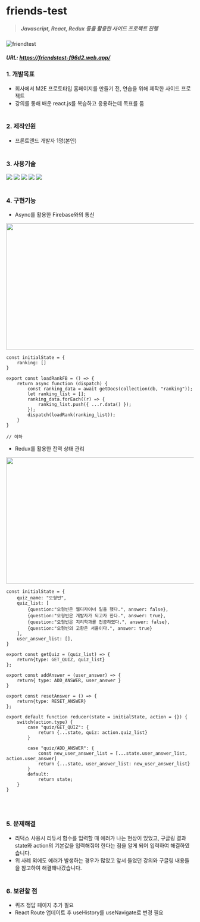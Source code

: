 # friends-test

> ##### Javascript, React, Redux 등을 활용한 사이드 프로젝트 진행
![friendtest](https://user-images.githubusercontent.com/108599126/224625387-e359ea90-7025-4b36-b6f5-00b1fd1cdfba.JPG)
##### URL: https://friendstest-f96d2.web.app/

### 1. 개발목표   
* 회사에서 M2E 프로토타입 홈페이지를 만들기 전, 연습을 위해 제작한 사이드 프로젝트   
* 강의를 통해 배운 react.js를 복습하고 응용하는데 목표를 둠
<br/><br/>

### 2. 제작인원
* 프론트엔드 개발자 1명(본인)
<br/><br/>

### 3. 사용기술
<img src="https://img.shields.io/badge/JavaScript-F7DF1E?style=flat&logo=javascript&logoColor=black"> <img src="https://img.shields.io/badge/React-61DAFB?style=flat&logo=react&logoColor=black"> <img src="https://img.shields.io/badge/Styled--Components-DB7093?style=flat&logo=styled-components&logoColor=white"> <img src="https://img.shields.io/badge/Redux-764ABC?style=flat&logo=redux&logoColor=white"> <img src="https://img.shields.io/badge/Firebase-FFCA28?style=flat&logo=firebase&logoColor=black">
<br/><br/>

### 4. 구현기능 
* Async를 활용한 Firebase와의 통신
<img src="https://user-images.githubusercontent.com/108599126/224646141-89359f18-2cf8-4e5f-b3e1-c9ee08c43c8c.JPG" width="630" height="340">

```
const initialState = {
    ranking: []
}

export const loadRankFB = () => {
    return async function (dispatch) {
        const ranking_data = await getDocs(collection(db, "ranking"));
        let ranking_list = [];
        ranking_data.forEach((r) => {
            ranking_list.push({ ...r.data() });
        });
        dispatch(loadRank(ranking_list));
    }
}

// 이하 
```

* Redux를 활용한 전역 상태 관리
<img src="https://user-images.githubusercontent.com/108599126/224647007-33316b2a-0003-4195-94cf-8ef4546b4b68.JPG" width="630" height="340">

```
const initialState = {
    quiz_name: "오형빈",
    quiz_list: [
        {question:"오형빈은 웹디자이너 일을 했다.", answer: false},
        {question:"오형빈은 개발자가 되고자 한다.", answer: true},
        {question:"오형빈은 지리학과를 전공하였다.", answer: false},
        {question:"오형빈의 고향은 서울이다.", answer: true}
    ],
    user_answer_list: [],
}

export const getQuiz = (quiz_list) => {
    return{type: GET_QUIZ, quiz_list}
};

export const addAnswer = (user_answer) => {
    return{ type: ADD_ANSWER, user_answer }
}

export const resetAnswer = () => {
    return{type: RESET_ANSWER}
};

export default function reducer(state = initialState, action = {}) {
    switch(action.type) {
        case "quiz/GET_QUIZ": {
            return {...state, quiz: action.quiz_list}
        }
            
        case "quiz/ADD_ANSWER": {
            const new_user_answer_list = [...state.user_answer_list, action.user_answer]
            return {...state, user_answer_list: new_user_answer_list}
        }
        default:
            return state;
    }
}
```
<br/><br/>

### 5. 문제해결
* 리덕스 사용시 리듀서 함수를 입력할 때 에러가 나는 현상이 있었고, 구글링 결과 state와 action의 기본값을 입력해줘야 한다는 점을 알게 되어 입력하여 해결하였습니다.
* 위 사례 외에도 에러가 발생하는 경우가 많았고 앞서 들었던 강의와 구글링 내용들을 참고하여 해결해나갔습니다.
<br/><br/>

### 6. 보완할 점
* 퀴즈 정답 페이지 추가 필요
* React Route 업데이트 후 useHistory를 useNavigate로 변경 필요
<br/><br/>

